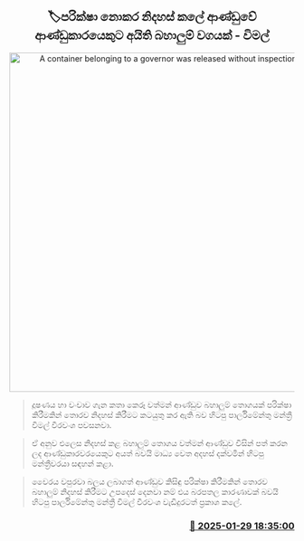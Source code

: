 <p align='center'><b><h2 align='center' title='A container belonging to a governor was released without inspection - Wimal'>🏷පරික්ෂා නොක​ර නිදහස් ක​ලේ ආණ්ඩු​වේ ආණ්ඩුකාරයෙකුට අයිති බහාලුම් වගයක් - විමල්</h2></b></p>
<p align='center'><img src='https://helakuru.sgp1.cdn.digitaloceanspaces.com/esana/images/lib/wimal-weerawansa-media-nn.jpg' width='600' alt='A container belonging to a governor was released without inspection - Wimal'></p>

> දූෂණය හා වංචාව ගැන කතා කෙරූ වත්මන් ආණ්ඩුව බහාලුම් තොගයක් පරික්ෂා කිරීමකින් තොරව නිදහස් කිරීමට කටයුතු කර ඇති බව හිටපු පාර්ලිමේන්තු මන්ත්‍රී විමල් වීරවංශ පවසනවා.

> ඒ අනුව එලෙස නිදහස් කළ බහාලුම් තොගය වත්මන් ආණ්ඩුව විසින් පත් කරන ලද ආණ්ඩුකාරවරයෙකුට අයත් බවයි මාධ්‍ය වෙත අදහස් දක්වමින් හිටපු මන්ත්‍රීවරයා සඳහන් කළා.

> වෛරය වපුරවා බලය ලබාගත් ආණ්ඩුව කිසිඳු පරික්ෂා කිරීමකින් තොරව බහාලුම් නිදහස් කිරීමට උපදෙස් දෙනවා නම් එය බරපතල කාරණාවක් බවයි හිටපු පාර්ලිමේන්තු මන්ත්‍රී විමල් වීරවංශ වැඩිදුරටත් ප්‍රකාශ කලේ.



<h3 align='right'><a href='https://www.helakuru.lk/esana/p/107000/'>📅 2025-01-29 18:35:00</a></h3>
